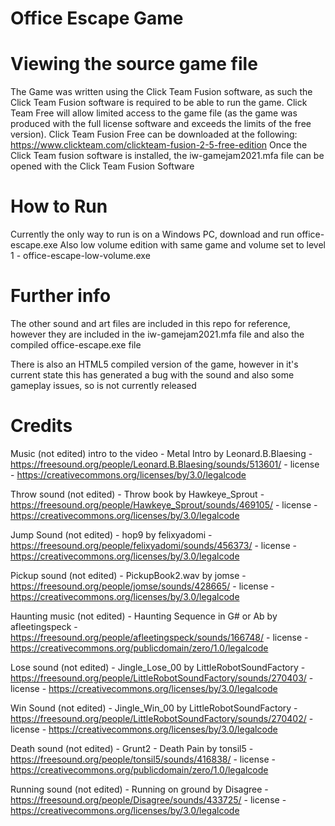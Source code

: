 # Office Escape Game

# Viewing the source game file
The Game was written using the Click Team Fusion software, as such the Click Team Fusion software is required to be able to run the game. Click Team Free will allow limited access to the game file (as the game was produced with the full license software and exceeds the limits of the free version). Click Team Fusion Free can be downloaded at the following: https://www.clickteam.com/clickteam-fusion-2-5-free-edition
Once the Click Team fusion software is installed, the iw-gamejam2021.mfa file can be opened with the Click Team Fusion Software

# How to Run
Currently the only way to run is on a Windows PC, download and run office-escape.exe
Also low volume edition with same game and volume set to level 1 - office-escape-low-volume.exe

# Further info
The other sound and art files are included in this repo for reference, however they are included in the iw-gamejam2021.mfa file and also the compiled office-escape.exe file

There is also an HTML5 compiled version of the game, however in it's current state this has generated a bug with the sound and also some gameplay issues, so is not currently released

# Credits

Music (not edited) intro to the video - Metal Intro by Leonard.B.Blaesing - https://freesound.org/people/Leonard.B.Blaesing/sounds/513601/ - license - https://creativecommons.org/licenses/by/3.0/legalcode

Throw sound (not edited) - Throw book by Hawkeye_Sprout - https://freesound.org/people/Hawkeye_Sprout/sounds/469105/ - license - https://creativecommons.org/licenses/by/3.0/legalcode

Jump Sound (not edited) - hop9 by felixyadomi - https://freesound.org/people/felixyadomi/sounds/456373/ - license - https://creativecommons.org/licenses/by/3.0/legalcode

Pickup sound (not edited) - PickupBook2.wav by jomse - https://freesound.org/people/jomse/sounds/428665/ - license - https://creativecommons.org/licenses/by/3.0/legalcode

Haunting music (not edited) - Haunting Sequence in G# or Ab by afleetingspeck - https://freesound.org/people/afleetingspeck/sounds/166748/ - license - https://creativecommons.org/publicdomain/zero/1.0/legalcode

Lose sound (not edited) - Jingle_Lose_00 by LittleRobotSoundFactory - https://freesound.org/people/LittleRobotSoundFactory/sounds/270403/ - license - https://creativecommons.org/licenses/by/3.0/legalcode

Win Sound (not edited) - Jingle_Win_00 by LittleRobotSoundFactory - https://freesound.org/people/LittleRobotSoundFactory/sounds/270402/ - license - https://creativecommons.org/licenses/by/3.0/legalcode

Death sound (not edited) - Grunt2 - Death Pain by tonsil5 - https://freesound.org/people/tonsil5/sounds/416838/ - license - https://creativecommons.org/publicdomain/zero/1.0/legalcode

Running sound (not edited) - Running on ground by Disagree - https://freesound.org/people/Disagree/sounds/433725/ - license - https://creativecommons.org/licenses/by/3.0/legalcode
